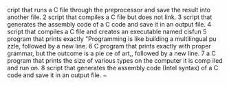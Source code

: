 cript that runs a C file through the preprocessor and save the result into     another file.
  2 script that compiles a C file but does not link.
  3 script that generates the assembly code of a C code and save it in an output     file.
  4 script that compiles a C file and creates an executable named cisfun
  5  program that prints exactly "Programming is like building a multilingual pu    zzle, followed by a new line.
  6 C  program that prints exactly with proper grammar, but the outcome is a pie    ce of art,, followed by a new line.
  7 a C program that prints the size of various types on the computer it is comp    iled and run on.
  8 script that generates the assembly code (Intel syntax) of a C code and save     it in an output file.
~                          
